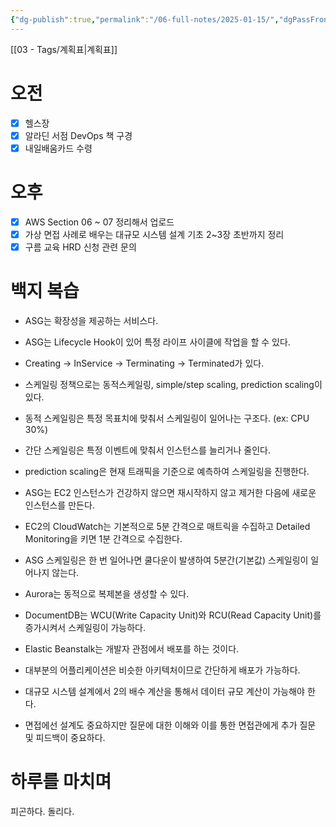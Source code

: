 ```yaml
---
{"dg-publish":true,"permalink":"/06-full-notes/2025-01-15/","dgPassFrontmatter":true,"noteIcon":""}
---
```


[[03 - Tags/계획표\|계획표]]
# 오전
- [x] 헬스장
- [x] 알라딘 서점 DevOps 책 구경
- [x] 내일배움카드 수령
# 오후
- [x] AWS Section 06 ~ 07 정리해서 업로드
- [x] 가상 면접 사례로 배우는 대규모 시스템 설계 기초 2~3장 초반까지 정리
- [x] 구름 교육 HRD 신청 관련 문의
# 백지 복습
- ASG는 확장성을 제공하는 서비스다.
- ASG는 Lifecycle Hook이 있어 특정 라이프 사이클에 작업을 할 수 있다.
- Creating -> InService -> Terminating -> Terminated가 있다.
- 스케일링 정책으로는 동적스케일링, simple/step scaling, prediction scaling이 있다.
- 동적 스케일링은 특정 목표치에 맞춰서 스케일링이 일어나는 구조다. (ex: CPU 30%)
- 간단 스케일링은 특정 이벤트에 맞춰서 인스턴스를 늘리거나 줄인다.
- prediction scaling은 현재 트래픽을 기준으로 예측하여 스케일링을 진행한다.
- ASG는 EC2 인스턴스가 건강하지 않으면 재시작하지 않고 제거한 다음에 새로운 인스턴스를 만든다.
- EC2의 CloudWatch는 기본적으로 5분 간격으로 매트릭을 수집하고 Detailed Monitoring을 키면 1분 간격으로 수집한다.
- ASG 스케일링은 한 번 일어나면 쿨다운이 발생하여 5분간(기본값) 스케일링이 일어나지 않는다.
- Aurora는 동적으로 복제본을 생성할 수 있다.
- DocumentDB는 WCU(Write Capacity Unit)와 RCU(Read Capacity Unit)를 증가시켜서 스케일링이 가능하다.
- Elastic Beanstalk는 개발자 관점에서 배포를 하는 것이다.
- 대부분의 어플리케이션은 비슷한 아키텍처이므로 간단하게 배포가 가능하다.

- 대규모 시스템 설계에서 2의 배수 계산을 통해서 데이터 규모 계산이 가능해야 한다.
- 면접에선 설계도 중요하지만 질문에 대한 이해와 이를 통한 면접관에게 추가 질문 및 피드백이 중요하다.
# 하루를 마치며
피곤하다. 돌리다.